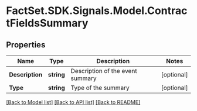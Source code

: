 # FactSet.SDK.Signals.Model.ContractFieldsSummary

## Properties

Name | Type | Description | Notes
------------ | ------------- | ------------- | -------------
**Description** | **string** | Description of the event summary | [optional] 
**Type** | **string** | Type of the summary | [optional] 

[[Back to Model list]](../README.md#documentation-for-models) [[Back to API list]](../README.md#documentation-for-api-endpoints) [[Back to README]](../README.md)

